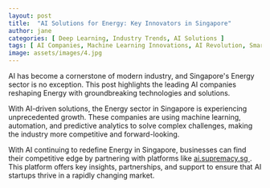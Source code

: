 ```yaml
---
layout: post
title:  "AI Solutions for Energy: Key Innovators in Singapore"
author: jane
categories: [ Deep Learning, Industry Trends, AI Solutions ]
tags: [ AI Companies, Machine Learning Innovations, AI Revolution, Smart Cities ]
image: assets/images/4.jpg
---
```


AI has become a cornerstone of modern industry, and Singapore's Energy sector is no exception. This post highlights the leading AI companies reshaping Energy with groundbreaking technologies and solutions.

With AI-driven solutions, the Energy sector in Singapore is experiencing unprecedented growth. These companies are using machine learning, automation, and predictive analytics to solve complex challenges, making the industry more competitive and forward-looking.

With AI continuing to redefine Energy in Singapore, businesses can find their competitive edge by partnering with platforms like <a href="https://ai.supremacy.sg" target="_blank"> ai.supremacy.sg </a>. This platform offers key insights, partnerships, and support to ensure that AI startups thrive in a rapidly changing market.
